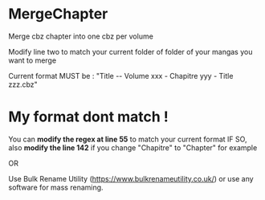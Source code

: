 # MergeChapter
Merge cbz chapter into one cbz per volume

Modify line two to match your current folder of folder of your mangas you want to merge


Current format MUST be :
"Title -- Volume xxx - Chapitre yyy - Title zzz.cbz"

# My format dont match !
You can **modify the regex at line 55** to match your current format
IF SO, also **modify the line 142** if you change "Chapitre" to "Chapter" for example

OR

Use Bulk Rename Utility (https://www.bulkrenameutility.co.uk/) or use any software for mass renaming.
